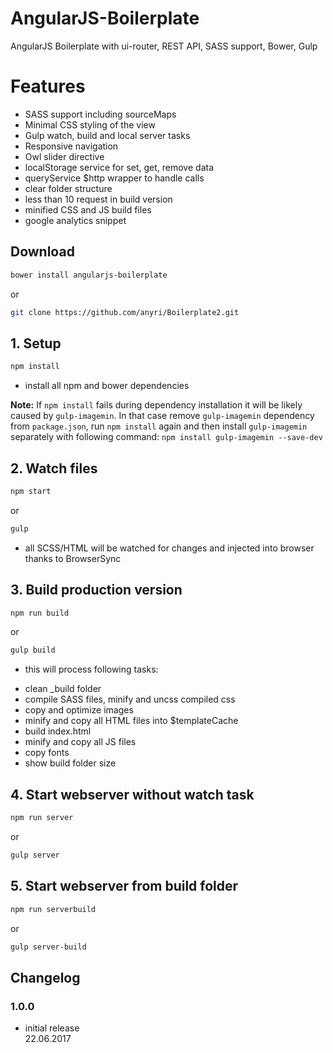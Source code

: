 # AngularJS-Boilerplate
AngularJS Boilerplate with ui-router, REST API, SASS support, Bower, Gulp

# Features
* SASS support including sourceMaps
* Minimal CSS styling of the view
* Gulp watch, build and local server tasks
* Responsive navigation
* Owl slider directive
* localStorage service for set, get, remove data
* queryService $http wrapper to handle calls
* clear folder structure
* less than 10 request in build version
* minified CSS and JS build files
* google analytics snippet

## Download
```bash
bower install angularjs-boilerplate
```

or

```bash
git clone https://github.com/anyri/Boilerplate2.git
```

## 1. Setup
```bash
npm install
```
- install all npm and bower dependencies

**Note:** If `npm install` fails during dependency installation it will be likely caused by `gulp-imagemin`. In that case remove `gulp-imagemin` dependency from `package.json`, run `npm install` again and then install `gulp-imagemin` separately with following command: `npm install gulp-imagemin --save-dev`

## 2. Watch files
```bash
npm start
```
or
```bash
gulp
```

- all SCSS/HTML will be watched for changes and injected into browser thanks to BrowserSync

## 3. Build production version
```bash
npm run build
```
or
```bash
gulp build
```
- this will process following tasks:
* clean _build folder
* compile SASS files, minify and uncss compiled css
* copy and optimize images
* minify and copy all HTML files into $templateCache
* build index.html
* minify and copy all JS files
* copy fonts
* show build folder size

## 4. Start webserver without watch task
```bash
npm run server
```
or
```bash
gulp server
```

## 5. Start webserver from build folder
```bash
npm run serverbuild
```
or
```bash
gulp server-build
```


## Changelog
### 1.0.0
- initial release<br>
22.06.2017
